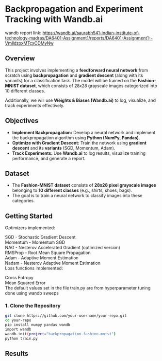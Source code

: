 # Backpropagation and Experiment Tracking with Wandb.ai  

wandb report link: https://wandb.ai/saurabh541-indian-institute-of-technology-madras/DA6401-Assignment1/reports/DA6401-Assignment1--VmlldzoxMTcxODMyNw  

## Overview  
This project involves implementing a **feedforward neural network** from scratch using **backpropagation** and **gradient descent** (along with its variants) for a classification task. The model will be trained on the **Fashion-MNIST dataset**, which consists of 28x28 grayscale images categorized into 10 different classes.  

Additionally, we will use **Weights & Biases (Wandb.ai)** to log, visualize, and track experiments effectively.  

## Objectives  
- **Implement Backpropagation:** Develop a neural network and implement the backpropagation algorithm using **Python (NumPy, Pandas)**.  
- **Optimize with Gradient Descent:** Train the network using **gradient descent** and its **variants** (SGD, Momentum, Adam).  
- **Track Experiments:** Use **Wandb.ai** to log results, visualize training performance, and generate a report.      

## Dataset  
- The **Fashion-MNIST dataset** consists of **28x28 pixel grayscale images** belonging to **10 different classes** (e.g., shirts, shoes, bags).  
- The goal is to train a neural network to classify images into these categories.  

## Getting Started  

Optimizers implemented:

SGD - Stochastic Gradient Descent  
Momentum - Momentum SGD  
NAG - Nesterov Accelerated Gradient (optimized version)  
RMSProp - Root Mean Square Propagation  
Adam - Adaptive Moment Estimation  
Nadam - Nesterov Adaptive Moment Estimation  
Loss functions implemented:  

Cross Entropy  
Mean Squared Error   
The default values set in the file train.py are from hyperparameter tuning done using wandb sweeps
### 1. Clone the Repository  
```sh
git clone https://github.com/your-username/your-repo.git
cd your-repo
pip install numpy pandas wandb
import wandb
wandb.init(project="backpropagation-fashion-mnist")
python train.py
```
## Results
